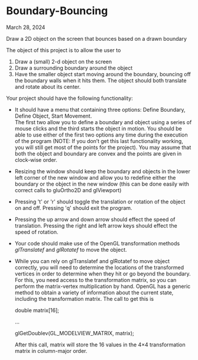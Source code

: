 # Boundary-Bouncing

March 28, 2024

Draw a 2D object on the screen that bounces based on a drawn boundary

The object of this project is to allow the user to

1.  Draw a (small) 2-d object on the screen
2.  Draw a surrounding boundary around the object
3.  Have the smaller object start moving around the boundary, bouncing off the boundary walls when it hits them.  The object should both translate and rotate about its center.

Your project should have the following functionality:
- It  should  have  a  menu  that  containing  three  options: Define Boundary, Define Object, Start Movement.  
The first two allow you to define a boundary and object using a series of mouse clicks and the third starts the object in motion.
You should be able to use either of the first two options any time during the execution of the program (NOTE: If you don’t get this last functionality working, you will still get most of the points for the project).  You may assume that both the object and boundary are convex and the points are given in clock-wise order.

- Resizing the window should keep the boundary and objects in the lower left corner of the new window and allow you to redefine either the boundary or the object in the new window (this can be done easily with correct calls to gluOrtho2D and glViewport)
- Pressing 't' or 'r' should toggle the translation or rotation of the object on and off.  Pressing 'q' should exit the program.
- Pressing the up arrow and down arrow should effect the speed of translation.  Pressing the right and left arrow keys should effect the speed of rotation.
- Your  code  should  make  use  of  the  OpenGL  transformation  methods _glTranslatef_ and _glRotatef_ to move the object.
- While you can rely on glTranslatef and glRotatef to move object correctly, you will need to determine the locations of the transformed vertices in order to determine when they hit or go beyond the boundary. For this, you need access to the transformation matrix, so you can perform the matrix-vertex multiplication by hand. OpenGL has a generic method to obtain a variety of information about the current state, including the transformation matrix.  The call to get this is

  double matrix[16];
  
  ...
  
  glGetDoublev(GL_MODELVIEW_MATRIX, matrix);

  After this call, matrix will store the 16 values in the 4×4 transformation matrix in column-major order.

